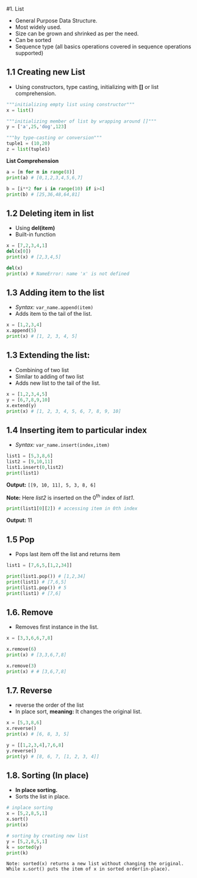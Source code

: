#1. List
* General Purpose Data Structure.
* Most widely used.
* Size can be grown and shrinked as per the need.
* Can be sorted
* Sequence type (all basics operations covered in sequence operations supported)

## 1.1 Creating new List
* Using constructors, type casting, initializing with **[]** or list comprehension.

```python
"""initializing empty list using constructor""" 
x = list() 

"""initializing member of list by wrapping around []"""
y = ['a',25,'dog',123] 

"""by type-casting or conversion"""
tuple1 = (10,20)
z = list(tuple1)
```

**List Comprehension**

```python
a = [m for m in range(8)]
print(a) # [0,1,2,3,4,5,6,7]

b = [i**2 for i in range(10) if i>4]
print(b) # [25,36,48,64,81]
```

## 1.2 Deleting item in list
* Using **del(item)**
* Built-in function
 
```python
x = [7,2,3,4,1]
del(x[0])
print(x) # [2,3,4,5]

del(x)
print(x) # NameError: name 'x' is not defined
```
## 1.3 Adding item to the list
* *Syntax:* ``var_name.append(item)``
* Adds item to the tail of the list.

```python
x = [1,2,3,4]
x.append(5)
print(x) # [1, 2, 3, 4, 5]
```

## 1.3 Extending the list:
* Combining of two list
* Similar to adding of two list
* Adds new list to the tail of the list.
```python
x = [1,2,3,4,5]
y = [6,7,8,9,10]
x.extend(y)
print(x) # [1, 2, 3, 4, 5, 6, 7, 8, 9, 10]
```

## 1.4 Inserting item to particular index
* *Syntax:* ``var_name.insert(index,item)``


```python
list1 = [5,3,8,6]
list2 = [9,10,11]
list1.insert(0,list2)
print(list1)
```

**Output:** ``[[9, 10, 11], 5, 3, 8, 6]``

**Note:** Here *list2* is inserted on the 0<sup>th</sup> index of *list1*.

```python
print(list1[0][2]) # accessing item in 0th index
```

**Output:** 11

## 1.5 Pop
* Pops last item off the list and returns item

```python
list1 = [7,6,5,[1,2,34]]

print(list1.pop()) # [1,2,34]
print(list1) # [7,6,5]
print(list1.pop()) # 5
print(list1) # [7,6]
```

## 1.6. Remove
* Removes first instance in the list.

```python
x = [3,3,6,6,7,8]

x.remove(6)
print(x) # [3,3,6,7,8]

x.remove(3) 
print(x) # # [3,6,7,8]
```

## 1.7. Reverse
* reverse the order of the list
* In place sort, **meaning:** It changes the original list.

```python
x = [5,3,8,6]
x.reverse()
print(x) # [6, 8, 3, 5]

y = [[1,2,3,4],7,6,8]
y.reverse()
print(y) # [8, 6, 7, [1, 2, 3, 4]]
```

## 1.8. Sorting (In place)
* **In place sorting.**
* Sorts the list in place.

```python
# inplace sorting
x = [5,2,8,5,1]
x.sort() 
print(x)

# sorting by creating new list
y = [5,2,8,5,1]
k = sorted(y)
print(k)
```

``Note: sorted(x) returns a new list without changing the original. 
While x.sort() puts the item of x in sorted order(in-place).``